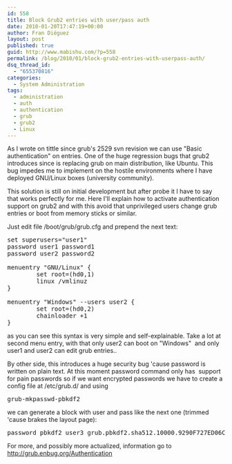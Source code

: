 ```yaml
---
id: 558
title: Block Grub2 entries with user/pass auth
date: 2010-01-20T17:47:19+00:00
author: Fran Diéguez
layout: post
published: true
guid: http://www.mabishu.com/?p=558
permalink: /blog/2010/01/block-grub2-entries-with-userpass-auth/
dsq_thread_id:
  - "655370816"
categories:
  - System Administration
tags:
  - administration
  - auth
  - authentication
  - grub
  - grub2
  - Linux
---
```

As I wrote on tittle since grub's 2529 svn revision we can use "Basic authentication" on entries. One of the huge regression bugs that grub2 introduces since is replacing grub on main distribution, like Ubuntu. This bug impedes me to implement on the hostile environments where I have deployed GNU/Linux boxes (university community).

This solution is still on initial development but after probe it I have to say that works perfectly for me. Here I'll explain how to activate authentication support on grub2 and with this avoid that unprivileged users change grub entries or boot from memory sticks or similar.

Just edit file /boot/grub/grub.cfg and prepend the next text:
<pre>set superusers="user1"
password user1 password1
password user2 password2

menuentry "GNU/Linux" {
        set root=(hd0,1)
        linux /vmlinuz
}

menuentry "Windows" --users user2 {
        set root=(hd0,2)
        chainloader +1
}</pre>
as you can see this syntax is very simple and self-explainable. Take a lot at second menu entry, with that only user2 can boot on "Windows"  and only user1 and user2 can edit grub entries..

By other side, this introduces a huge security bug 'cause password is written on plain text. At this moment password command only has  support for pain passwords so if we want encrypted passwords we have to create a config file at /etc/grub.d/ and using

<tt>grub-mkpasswd-pbkdf2
</tt>

we can generate a block with user and pass like the next one (trimmed 'cause brakes the layout page):
<pre>password_pbkdf2 user3 grub.pbkdf2.sha512.10000.9290F727ED06C....38BA45</pre>
For more, and possibly more actualized, information go to http://grub.enbug.org/Authentication